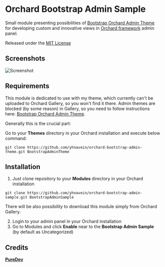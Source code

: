 Orchard Bootstrap Admin Sample
==============================

Small module presenting possibilities of [Bootstrap Orchard Admin Theme](https://github.com/yhnavein/orchard-bootstrap-admin-theme) for developing custom and innovative views in [Orchard framework](http://www.orchardproject.net/) admin panel.

Released under the [MIT License](http://opensource.org/licenses/mit-license.php)

## Screenshots

![Screenshot](https://raw.github.com/yhnavein/orchard-bootstrap-admin-theme/master/Theme.png)

## Requirements

This module is dedicated to use with my theme, which currently can't be uploaded to Orchard Gallery, so you won't find it there.
Admin themes are blocked (by some reason) in Gallery, so you need to follow instructions here: [Bootstrap Orchard Admin Theme](https://github.com/yhnavein/orchard-bootstrap-admin-theme).

Generally this is the crucial part:

Go to your **Themes** directory in your Orchard installation and execute below command:

  ```
  git clone https://github.com/yhnavein/orchard-bootstrap-admin-theme.git BootstrapAdminTheme
  ```

## Installation

1. Just clone repository to your **Modules** directory in your Orchard installation

  ```
  git clone https://github.com/yhnavein/orchard-bootstrap-admin-sample.git BootstrapAdminSample
  ```

There will be also possibility to download this module simply from Orchard Gallery.

2. Login to your admin panel in your Orchard installation
3. Go to Modules and click **Enable** near to the **Bootstrap Admin Sample** (by default as Uncategorized)


## Credits

**[PureDev](http://blog.puredev.eu)**